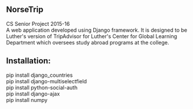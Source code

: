 ## NorseTrip
CS Senior Project 2015-16 <br>
A web application developed using Django framework. It is designed to be Luther's version of TripAdvisor for Luther's Center for Global Learning Department which oversees study abroad programs at the college. 


## Installation: 
pip install django_countries <br />
pip install django-multiselectfield <br />
pip install python-social-auth <br />
pip install django-ajax <br />
pip install numpy <br />

